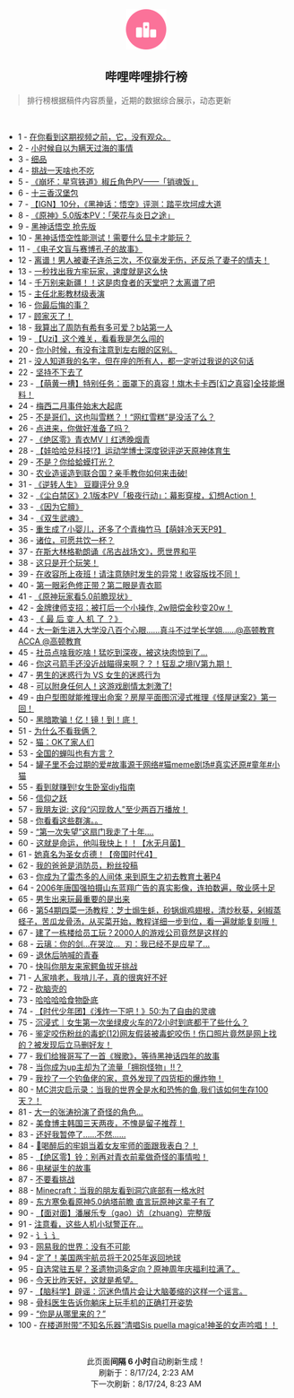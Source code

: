 <div align="center">
    <img src="./assets/icon_rank.png" alt="logo" />
    <h2>哔哩哔哩排行榜</h>
</div>

> 排行榜根据稿件内容质量，近期的数据综合展示，动态更新

<br />

<ul><li><span>1 - <a href=https://www.bilibili.com/BV1Nw4m1k7Mk>在你看到这期视频之前，它，没有观众。</a></span></li><li><span>2 - <a href=https://www.bilibili.com/BV1WZY6ewESD>小时候自以为瞒天过海的事情</a></span></li><li><span>3 - <a href=https://www.bilibili.com/BV1tm42137zL>细品</a></span></li><li><span>4 - <a href=https://www.bilibili.com/BV1af421q7tU>挑战一天啥也不吃</a></span></li><li><span>5 - <a href=https://www.bilibili.com/BV1ar421K7Wn>《崩坏：星穹铁道》椒丘角色PV——「销魂饭」</a></span></li><li><span>6 - <a href=https://www.bilibili.com/BV1DE4m1R7ac>十三香汉堡包</a></span></li><li><span>7 - <a href=https://www.bilibili.com/BV1Ti421a7dv>【IGN】10分，《黑神话：悟空》评测：踏平坎坷成大道</a></span></li><li><span>8 - <a href=https://www.bilibili.com/BV1ZZ421T77q>《原神》5.0版本PV：「荣花与炎日之途」</a></span></li><li><span>9 - <a href=https://www.bilibili.com/BV11f421q79P>黑神话悟空&nbsp;抢先版</a></span></li><li><span>10 - <a href=https://www.bilibili.com/BV181421876C>黑神话悟空性能测试！需要什么显卡才能玩？</a></span></li><li><span>11 - <a href=https://www.bilibili.com/BV1FuYCeYEUi>《电子文盲与赛博孔子的故事》</a></span></li><li><span>12 - <a href=https://www.bilibili.com/BV1RE421w7bT>离谱！男人被妻子连杀三次，不仅毫发无伤，还反杀了妻子的情夫！</a></span></li><li><span>13 - <a href=https://www.bilibili.com/BV1kr421K7V1>一秒找出我方牢玩家，速度就是这么快</a></span></li><li><span>14 - <a href=https://www.bilibili.com/BV1bi421h7hh>千万别来新疆！！这是肉食者的天堂吧？太离谱了吧</a></span></li><li><span>15 - <a href=https://www.bilibili.com/BV1fH4y1F7Mc>主任北影教材级表演</a></span></li><li><span>16 - <a href=https://www.bilibili.com/BV1eT42167oU>你最后悔的事？</a></span></li><li><span>17 - <a href=https://www.bilibili.com/BV1fi421h7y4>顾家灭了！</a></span></li><li><span>18 - <a href=https://www.bilibili.com/BV1Tf421i7CV>我算出了周防有希有多可爱？b站第一人</a></span></li><li><span>19 - <a href=https://www.bilibili.com/BV1xn4y1f7K8>【Uzi】这个难关，看看我是怎么闯的</a></span></li><li><span>20 - <a href=https://www.bilibili.com/BV182421Z7FL>你小时候，有没有注意到左右眼的区别。</a></span></li><li><span>21 - <a href=https://www.bilibili.com/BV1oZ421N76b>没人知道我的名字，但在座的所有人，都一定听过我说的这句话</a></span></li><li><span>22 - <a href=https://www.bilibili.com/BV1vE421F7vD>坚持不下去了</a></span></li><li><span>23 - <a href=https://www.bilibili.com/BV1pr421K7om>【萌黄一槽】特别任务：面罩下的真容！旗木卡卡西[幻之真容]全技能爆料！</a></span></li><li><span>24 - <a href=https://www.bilibili.com/BV1B2421Z7xZ>梅西二月事件始末大起底</a></span></li><li><span>25 - <a href=https://www.bilibili.com/BV1AT421r7fM>不是哥们，这也叫雪糕？！“网红雪糕”是没活了么？</a></span></li><li><span>26 - <a href=https://www.bilibili.com/BV1Xm421g7Z8>点进来，你做好准备了吗？</a></span></li><li><span>27 - <a href=https://www.bilibili.com/BV11S421X7hy>《绝区零》青衣MV丨红透晚烟青</a></span></li><li><span>28 - <a href=https://www.bilibili.com/BV1vz421B7tj>【娃哈哈兑科技!?】运动学博士深度锐评逆天原神体育生</a></span></li><li><span>29 - <a href=https://www.bilibili.com/BV1EnYme6EUV>不是？你给蛤蟆打光？</a></span></li><li><span>30 - <a href=https://www.bilibili.com/BV1CS421X7dd>农业造谣造到联合国？亲手教你如何来击破!</a></span></li><li><span>31 - <a href=https://www.bilibili.com/BV1RE421w7QX>《逆转人生》&nbsp;豆瓣评分&nbsp;9.9</a></span></li><li><span>32 - <a href=https://www.bilibili.com/BV1hr421M7pJ>《尘白禁区》2.1版本PV「极夜行动」：幕影穿梭，幻想Action！</a></span></li><li><span>33 - <a href=https://www.bilibili.com/BV17M4m117Z8>《因为它膻》</a></span></li><li><span>34 - <a href=https://www.bilibili.com/BV1tW42197Mx>《双生武魂》</a></span></li><li><span>35 - <a href=https://www.bilibili.com/BV1Ty411q72T>重生成了小婴儿，还多了个青梅竹马【萌娃冷天天P9】</a></span></li><li><span>36 - <a href=https://www.bilibili.com/BV1Ai421a7U6>诸位，可愿共饮一杯？</a></span></li><li><span>37 - <a href=https://www.bilibili.com/BV1UH4y1c7KG>在斯大林格勒朗诵《吊古战场文》，愿世界和平</a></span></li><li><span>38 - <a href=https://www.bilibili.com/BV1f4421U7e6>这只是开个玩笑！</a></span></li><li><span>39 - <a href=https://www.bilibili.com/BV1CZ421T7vu>在收容所上夜班！请注意随时发生的异常！收容版找不同！</a></span></li><li><span>40 - <a href=https://www.bilibili.com/BV1RE4m1R7C6>第一眼彩色修正带？第二眼是青衣耶</a></span></li><li><span>41 - <a href=https://www.bilibili.com/BV1q4421Z7Eg>《原神玩家看5.0前瞻现状》</a></span></li><li><span>42 - <a href=https://www.bilibili.com/BV1LH4y1c7qF>金牌律师支招：被打后一个小操作,&nbsp;2w赔偿金秒变20w！</a></span></li><li><span>43 - <a href=https://www.bilibili.com/BV1sH4y1c7W2>《&nbsp;最&nbsp;后&nbsp;变&nbsp;人&nbsp;机&nbsp;了&nbsp;？》</a></span></li><li><span>44 - <a href=https://www.bilibili.com/BV1rr421M7dz>大一新生进入大学没八百个心眼……真斗不过学长学姐……@高顿教育ACCA&nbsp;@高顿教育</a></span></li><li><span>45 - <a href=https://www.bilibili.com/BV16z421i7Vr>社员点啥我吃啥！猛吃到深夜，被这块肉惊到了…</a></span></li><li><span>46 - <a href=https://www.bilibili.com/BV1K1421t7vp>你这弓箭手还没近战瞄得来啊？？！狂乱之境IV第九期！</a></span></li><li><span>47 - <a href=https://www.bilibili.com/BV1DW42197zc>男生的迷惑行为&nbsp;VS&nbsp;女生的迷惑行为</a></span></li><li><span>48 - <a href=https://www.bilibili.com/BV1WW421975z>可以附身任何人！这游戏剧情太刺激了!</a></span></li><li><span>49 - <a href=https://www.bilibili.com/BV1P9YSedEW5>由户型图就能推理出命案？房屋平面图沉浸式推理《怪屋谜案2》第一回！</a></span></li><li><span>50 - <a href=https://www.bilibili.com/BV1Ei421a7fN>黑暗欺骗！亿！镜！到！底！</a></span></li><li><span>51 - <a href=https://www.bilibili.com/BV1Kr421M7mu>为什么不看我俩？</a></span></li><li><span>52 - <a href=https://www.bilibili.com/BV1sz421i7V6>猫：OK了家人们</a></span></li><li><span>53 - <a href=https://www.bilibili.com/BV1yr421K7LC>全国的蝉叫也有方言？</a></span></li><li><span>54 - <a href=https://www.bilibili.com/BV1jLYCetEzv>罐子里不会过期的爱#故事源于网络#猫meme剧场#真实还原#童年#小猫</a></span></li><li><span>55 - <a href=https://www.bilibili.com/BV1ib421J76W>看到就赚到!女生卧室diy指南</a></span></li><li><span>56 - <a href=https://www.bilibili.com/BV1j9Yre9ECj>信仰之跃</a></span></li><li><span>57 - <a href=https://www.bilibili.com/BV1zZ421N71u>我朋友说:&nbsp;这段“闪现救人”至少两百万播放！</a></span></li><li><span>58 - <a href=https://www.bilibili.com/BV18feneXEYx>你看看这些群演。。</a></span></li><li><span>59 - <a href=https://www.bilibili.com/BV1rw4m1r7Mf>“第一次失望”这扇门我走了十年....</a></span></li><li><span>60 - <a href=https://www.bilibili.com/BV1vy411i71g>这就是命运，他叫我快上！！【水无月菌】</a></span></li><li><span>61 - <a href=https://www.bilibili.com/BV1cS421d7fZ>她真名为圣女贞德！【帝国时代4】</a></span></li><li><span>62 - <a href=https://www.bilibili.com/BV1E14218748>我的爸爸是消防员，粉丝投稿</a></span></li><li><span>63 - <a href=https://www.bilibili.com/BV14m421372z>你成为了雷杰多的人间体&nbsp;来到原生之初去教育土著P4</a></span></li><li><span>64 - <a href=https://www.bilibili.com/BV1jE421w7V7>2006年唐国强拍摄山东蓝翔广告的真实影像，连拍数遍，敬业感十足</a></span></li><li><span>65 - <a href=https://www.bilibili.com/BV1n8etedEsK>男生出来玩最重要的是出来</a></span></li><li><span>66 - <a href=https://www.bilibili.com/BV1RM4m1y7w3>第54期四菜一汤教程：芝士焗生蚝，砂锅焗鸡翅根，清炒秋葵，剁椒蒸蛏子，苦瓜龙骨汤，从买菜开始，教程详细一步到位，看一遍就能复刻哦！</a></span></li><li><span>67 - <a href=https://www.bilibili.com/BV1Uy411i7ra>建了一栋楼给员工玩？2000人的游戏公司竟然是这样的</a></span></li><li><span>68 - <a href=https://www.bilibili.com/BV13y411v7zW>云璃：你的剑…在哭泣…&nbsp;&nbsp;刃：我已经不是应星了…</a></span></li><li><span>69 - <a href=https://www.bilibili.com/BV1Wx4y147NB>退休后呐喊的青春</a></span></li><li><span>70 - <a href=https://www.bilibili.com/BV1Rb421E7hN>快叫你朋友来家鳄鱼拔牙挑战</a></span></li><li><span>71 - <a href=https://www.bilibili.com/BV1Hr421K7LQ>人家啃老，我啃儿子，真的很爽好不好</a></span></li><li><span>72 - <a href=https://www.bilibili.com/BV1zT42167mA>砍脑壳的</a></span></li><li><span>73 - <a href=https://www.bilibili.com/BV1Ti421a7Jx>哈哈哈哈食物卧底</a></span></li><li><span>74 - <a href=https://www.bilibili.com/BV1Mf421i7tB>【时代少年团】《浅炸一下吧！》50:为了自由的灵魂</a></span></li><li><span>75 - <a href=https://www.bilibili.com/BV14H4y1c7QM>沉浸式｜女生第一次坐绿皮火车的72小时到底都干了些什么？</a></span></li><li><span>76 - <a href=https://www.bilibili.com/BV1G1421871N>鉴定咬伤粉丝的毒蛇(12)网友假装被毒蛇咬伤！伤口照片竟然是网上找的？被发现后立马删好友！</a></span></li><li><span>77 - <a href=https://www.bilibili.com/BV1xi421a7b8>我们给猴哥写了一首《猴歌》，等待黑神话四年的故事</a></span></li><li><span>78 - <a href=https://www.bilibili.com/BV1Cr421K7XP>当你成为up主却为了流量「拥抱怪物」!!？</a></span></li><li><span>79 - <a href=https://www.bilibili.com/BV1pb42177PS>我抄了一个钓鱼佬的家，意外发现了四货柜的爆炸物！</a></span></li><li><span>80 - <a href=https://www.bilibili.com/BV14Z421N7T3>MC洪灾启示录：当我的世界全是水和恐怖的鱼,我们该如何生存100天？！</a></span></li><li><span>81 - <a href=https://www.bilibili.com/BV15E4m1d7BK>大一的张涛扮演了奇怪的角色…</a></span></li><li><span>82 - <a href=https://www.bilibili.com/BV1MT421r76G>美食博主韩国三天两夜，不愧是留子推荐！</a></span></li><li><span>83 - <a href=https://www.bilibili.com/BV13b42177CN>还好我暂停了……不然……</a></span></li><li><span>84 - <a href=https://www.bilibili.com/BV1XE4m1R7Aw>🥵喝醉后的牢姐当着女友牢师的面跟我表白？！</a></span></li><li><span>85 - <a href=https://www.bilibili.com/BV1bn4y1f7Aw>【绝区零】铃：别再对青衣前辈做奇怪的事情啦！</a></span></li><li><span>86 - <a href=https://www.bilibili.com/BV1hz421i782>电梯诞生的故事</a></span></li><li><span>87 - <a href=https://www.bilibili.com/BV1jE421w7SZ>不要看挑战</a></span></li><li><span>88 - <a href=https://www.bilibili.com/BV1MLeEeLEod>Minecraft：当我的朋友看到洞穴底部有一格水时</a></span></li><li><span>89 - <a href=https://www.bilibili.com/BV1Ty411q7Dd>东方寒兔看原神5.0纳塔前瞻&nbsp;直言玩原神这辈子有了</a></span></li><li><span>90 - <a href=https://www.bilibili.com/BV1fW42197Bb>【面对面】潘展乐专（gao）访（zhuang）完整版</a></span></li><li><span>91 - <a href=https://www.bilibili.com/BV1ar421K76Z>注意看，这些人机小狱警正在...</a></span></li><li><span>92 - <a href=https://www.bilibili.com/BV1Cy411e77i>讠讠讠</a></span></li><li><span>93 - <a href=https://www.bilibili.com/BV1YCYkeJExo>网易我的世界：没有不可能</a></span></li><li><span>94 - <a href=https://www.bilibili.com/BV1bS421X7rt>定了！美国两宇航员将于2025年返回地球</a></span></li><li><span>95 - <a href=https://www.bilibili.com/BV16i421h7mf>自选常驻五星？圣遗物词条定向？原神周年庆福利拉满了。</a></span></li><li><span>96 - <a href=https://www.bilibili.com/BV1Ci421h7UU>今天比昨天好，这就是希望。</a></span></li><li><span>97 - <a href=https://www.bilibili.com/BV19m421g71y>【脑科学】辟谣：沉迷色情片会让大脑萎缩的这样一个谣言。</a></span></li><li><span>98 - <a href=https://www.bilibili.com/BV1Nx4y1s7Wk>骨科医生告诉你躺床上玩手机的正确打开姿势</a></span></li><li><span>99 - <a href=https://www.bilibili.com/BV1xzvGetEsh>“你是从哪里来的？”</a></span></li><li><span>100 - <a href=https://www.bilibili.com/BV1cRYieUER5>在楼道附带“不知名乐器”清唱Sis&nbsp;puella&nbsp;magica!神圣的女声吟唱！！</a></span></li></ul>

<br />

<p align=center>此页面<b>间隔 6 小时</b>自动刷新生成！<br>刷新于：8/17/24, 2:23 AM<br>下一次刷新：8/17/24, 8:23 AM</p>